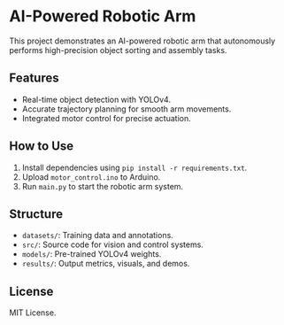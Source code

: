 # AI-Powered Robotic Arm

This project demonstrates an AI-powered robotic arm that autonomously performs high-precision object sorting and assembly tasks.

## Features
- Real-time object detection with YOLOv4.
- Accurate trajectory planning for smooth arm movements.
- Integrated motor control for precise actuation.

## How to Use
1. Install dependencies using `pip install -r requirements.txt`.
2. Upload `motor_control.ino` to Arduino.
3. Run `main.py` to start the robotic arm system.

## Structure
- `datasets/`: Training data and annotations.
- `src/`: Source code for vision and control systems.
- `models/`: Pre-trained YOLOv4 weights.
- `results/`: Output metrics, visuals, and demos.

## License
MIT License.
